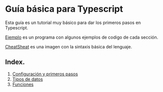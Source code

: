 # Guía básica para Typescript

Esta guía es un tutorial muy básico para dar los primeros pasos en Typescript.

[Ejemplo](./hello_world.ts) es un programa con algunos ejemplos de codigo de cada sección.

[CheatSheat](./TypeScript%20Cheat%20Sheet%20(DARK).jpg) es una imagen con la sintaxis básica del lenguaje.

## Index.

1. [Configuración y primeros pasos](./TS_setting-up.md)
2. [Tipos de datos](./TS_types.md)
3. [Funciones](./TS_functions.md)